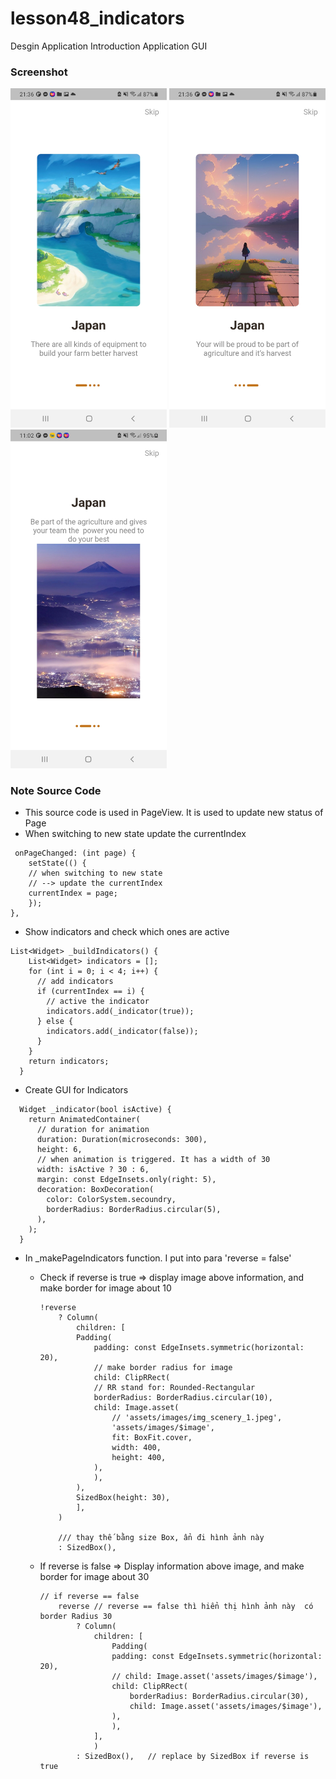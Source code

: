 # lesson48_indicators
Desgin Application Introduction Application GUI

### Screenshot
[<img src="assets/screenshot/img_indicators_1.jpg" width="250">](assets/screenshot/img_indicators_1.jpg)
[<img src="assets/screenshot/img_indicators_2.jpg" width="250">](assets/screenshot/img_indicators_2.jpg)
[<img src="assets/screenshot/img_indicators_reverse.jpg" width="250">](assets/screenshot/img_indicators_reverse.jpg)



### Note Source Code
- This source code is used in PageView. It is used to update new status of Page
- When switching to new state update the currentIndex
```
 onPageChanged: (int page) {
    setState(() {
    // when switching to new state
    // --> update the currentIndex
    currentIndex = page;
    });
},
```
- Show indicators and check which ones are active
```
List<Widget> _buildIndicators() {
    List<Widget> indicators = [];
    for (int i = 0; i < 4; i++) {
      // add indicators
      if (currentIndex == i) {
        // active the indicator
        indicators.add(_indicator(true));
      } else {
        indicators.add(_indicator(false));
      }
    }
    return indicators;
  }
```

- Create GUI for Indicators
```
  Widget _indicator(bool isActive) {
    return AnimatedContainer(
      // duration for animation
      duration: Duration(microseconds: 300),
      height: 6,
      // when animation is triggered. It has a width of 30
      width: isActive ? 30 : 6,
      margin: const EdgeInsets.only(right: 5),
      decoration: BoxDecoration(
        color: ColorSystem.secoundry,
        borderRadius: BorderRadius.circular(5),
      ),
    );
  }
```
- In _makePageIndicators function. I put into para 'reverse = false'
    - Check if reverse is true => display image above information, and make border for image about 10
        ```
        !reverse
            ? Column(
                children: [
                Padding(
                    padding: const EdgeInsets.symmetric(horizontal: 20),
                    // make border radius for image
                    child: ClipRRect(
                    // RR stand for: Rounded-Rectangular
                    borderRadius: BorderRadius.circular(10),
                    child: Image.asset(
                        // 'assets/images/img_scenery_1.jpeg',
                        'assets/images/$image',
                        fit: BoxFit.cover,
                        width: 400,
                        height: 400,
                    ),
                    ),
                ),
                SizedBox(height: 30),
                ],
            )

            /// thay thế bằng size Box, ẩn đi hình ảnh này
            : SizedBox(),
        ```
    - If reverse is false => Display information above image, and make border for image about 30

        ```
        // if reverse == false
            reverse // reverse == false thì hiển thị hình ảnh này  có border Radius 30
                ? Column(
                    children: [
                        Padding(
                        padding: const EdgeInsets.symmetric(horizontal: 20),
                        // child: Image.asset('assets/images/$image'),
                        child: ClipRRect(
                            borderRadius: BorderRadius.circular(30),
                            child: Image.asset('assets/images/$image'),
                        ),
                        ),
                    ],
                    )
                : SizedBox(),   // replace by SizedBox if reverse is true
        ```

